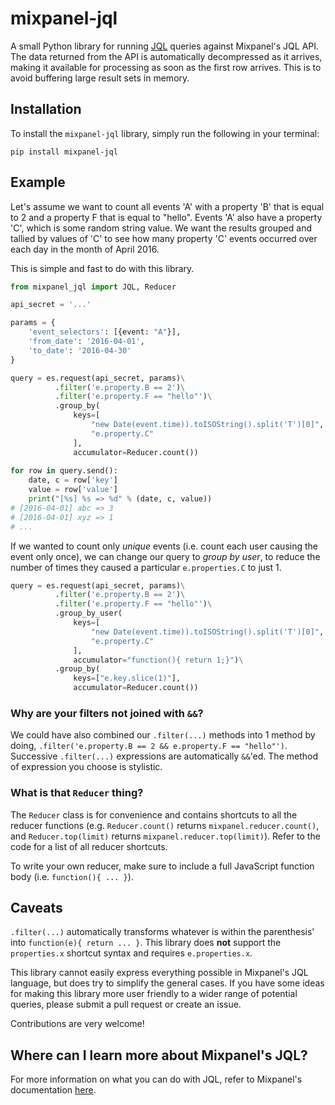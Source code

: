 # mixpanel-jql
A small Python library for running [JQL](https://mixpanel.com/jql/) queries against Mixpanel's JQL API. The data returned from the API is automatically decompressed as it arrives, making it available for processing as soon as the first row arrives. This is to avoid buffering large result sets in memory.

## Installation
To install the `mixpanel-jql` library, simply run the following in your terminal:

`pip install mixpanel-jql`

## Example

Let's assume we want to count all events 'A' with a property 'B' that is equal to 2 and a property F that is equal to "hello". Events 'A' also have a property 'C', which is some random string value. We want the results grouped and tallied by values of 'C' to see how many property 'C' events occurred over each day in the month of April 2016.

This is simple and fast to do with this library.

```python
from mixpanel_jql import JQL, Reducer

api_secret = '...'

params = {
    'event_selectors': [{event: "A"}],
    'from_date': '2016-04-01',
    'to_date': '2016-04-30'
}

query = es.request(api_secret, params)\
		  .filter('e.property.B == 2')\
          .filter('e.property.F == "hello"')\
          .group_by(
              keys=[
                  "new Date(event.time)).toISOString().split('T')[0]",
                  "e.property.C"
              ],
              accumulator=Reducer.count())
          
for row in query.send():
	date, c = row['key']
    value = row['value']
	print("[%s] %s => %d" % (date, c, value))
# [2016-04-01] abc => 3
# [2016-04-01] xyz => 1
# ...
```

If we wanted to count only *unique* events (i.e. count each user causing the event only once), we can change our query to *group by user*, to reduce the number of times they caused a particular `e.properties.C` to just 1.

```python
query = es.request(api_secret, params)\
		  .filter('e.property.B == 2')\
          .filter('e.property.F == "hello"')\
          .group_by_user(
              keys=[
                  "new Date(event.time)).toISOString().split('T')[0]",
                  "e.property.C"
              ],
              accumulator="function(){ return 1;}")\
          .group_by(
              keys=["e.key.slice(1)"],
              accumulator=Reducer.count())
```

### Why are your filters not joined with `&&`?

We could have also combined our `.filter(...)` methods into 1 method by doing, `.filter('e.property.B == 2 && e.property.F == "hello"')`. Successive `.filter(...)` expressions are automatically `&&`'ed. The method of expression you choose is stylistic.

### What is that `Reducer` thing?

The `Reducer` class is for convenience and contains shortcuts to all the reducer functions (e.g. `Reducer.count()` returns `mixpanel.reducer.count()`, and `Reducer.top(limit)` returns `mixpanel.reducer.top(limit)`). Refer to the code for a list of all reducer shortcuts.

To write your own reducer, make sure to include a full JavaScript function body (i.e. `function(){ ... }`).
## Caveats

`.filter(...)` automatically transforms whatever is within the parenthesis' into `function(e){ return ... }`. This library does **not** support the `properties.x` shortcut syntax and requires `e.properties.x`.

This library cannot easily express everything possible in Mixpanel's JQL language, but does try to simplify the general cases. If you have some ideas for making this library more user friendly to a wider range of potential queries, please submit a pull request or create an issue.

Contributions are very welcome!

## Where can I learn more about Mixpanel's JQL?

For more information on what you can do with JQL, refer to Mixpanel's documentation [here](https://mixpanel.com/help/reference/jql).